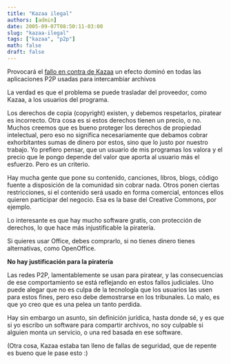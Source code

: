 ```yaml
---
title: "Kazaa ilegal"
authors: [admin]
date: 2005-09-07T08:50:11-03:00
slug: "kazaa-ilegal"
tags: ["kazaa", "p2p"]
math: false
draft: false
---
```


Provocará el [fallo en contra de Kazaa](http://www.austlii.edu.au/au/cases/cth/federal_ct/2005/1242.html)
un efecto dominó en todas las aplicaciones P2P usadas para intercambiar
archivos

La verdad es que el problema se puede trasladar del proveedor, como
Kazaa, a los usuarios del programa.

Los derechos de copia (copyright) existen, y debemos respetarlos,
piratear es incorrecto. Otra cosa es si estos derechos tienen un precio,
o no. Muchos creemos que es bueno proteger los derechos de propiedad
intelectual, pero eso no significa necesariamente que debamos cobrar
exhorbitantes sumas de dinero por estos, sino que lo justo por nuestro
trabajo. Yo prefiero pensar, que un usuario de mis programas los valora
y el precio que le pongo depende del valor que aporta al usuario más el
esfuerzo. Pero es un criterio.

Hay mucha gente que pone su contenido, canciones, libros, blogs, código
fuente a disposición de la comunidad sin cobrar nada. Otros ponen
ciertas restricciones, si el contenido será usado en forma comercial,
entonces ellos quieren participar del negocio. Esa es la base del
Creative Commons, por ejemplo.

Lo interesante es que hay mucho software gratis, con protección de
derechos, lo que hace más injustificable la piratería.

Si quieres usar Office, debes comprarlo, si no tienes dinero tienes
alternativas, como OpenOffice.

**No hay justificación para la piratería**

Las redes P2P, lamentablemente se usan para piratear, y las
consecuencias de ese comportamiento se está reflejando en estos fallos
judiciales. Uno puede alegar que no es culpa de la tecnología que los
usuarios las usen para estos fines, pero eso debe demostrarse en los
tribunales. Lo malo, es que yo creo que es una pelea un tanto perdida.

Hay sin embargo un asunto, sin definición jurídica, hasta donde sé, y es
que si yo escribo un software para compartir archivos, no soy culpable
si alguien monta un servicio, o una red basada en ese software.

(Otra cosa, Kazaa estaba tan lleno de fallas de seguridad, que de
repente es bueno que le pase esto :)
